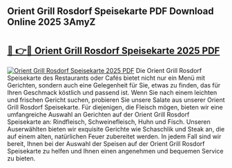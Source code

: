 ## Orient Grill Rosdorf Speisekarte PDF Download Online 2025 3AmyZ

# <h2><a href="http://gcah7a.nevu.top/?p=Orient+Grill+Rosdorf+Speisekarte">🔗 👉🔴 Orient Grill Rosdorf Speisekarte 2025 PDF</a></h2>

[![Orient Grill Rosdorf Speisekarte 2025 PDF](https://i.imgur.com/dBaPXMq.png)](http://gcah7a.nevu.top/?p=Orient+Grill+Rosdorf+Speisekarte)
Die Orient Grill Rosdorf Speisekarte des Restaurants oder Cafés bietet nicht nur ein Menü mit Gerichten, sondern auch eine Gelegenheit für Sie, etwas zu finden, das für Ihren Geschmack köstlich und passend ist. Wenn Sie nach einem leichten und frischen Gericht suchen, probieren Sie unsere Salate aus unserer Orient Grill Rosdorf Speisekarte. Für diejenigen, die Fleisch mögen, bieten wir eine umfangreiche Auswahl an Gerichten auf der Orient Grill Rosdorf Speisekarte an: Rindfleisch, Schweinefleisch, Huhn und Fisch. Unseren Auserwählten bieten wir exquisite Gerichte wie Schaschlik und Steak an, die auf einem alten, natürlichen Feuer zubereitet werden. In jedem Fall sind wir bereit, Ihnen bei der Auswahl der Speisen auf der Orient Grill Rosdorf Speisekarte zu helfen und Ihnen einen angenehmen und bequemen Service zu bieten.
